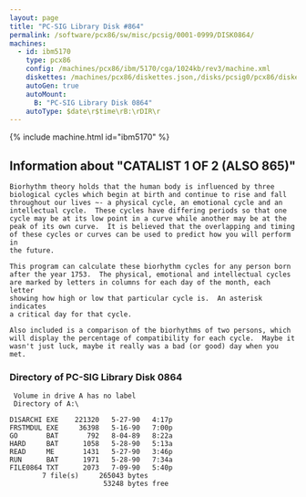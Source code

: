 ```yaml
---
layout: page
title: "PC-SIG Library Disk #864"
permalink: /software/pcx86/sw/misc/pcsig/0001-0999/DISK0864/
machines:
  - id: ibm5170
    type: pcx86
    config: /machines/pcx86/ibm/5170/cga/1024kb/rev3/machine.xml
    diskettes: /machines/pcx86/diskettes.json,/disks/pcsig0/pcx86/diskettes.json
    autoGen: true
    autoMount:
      B: "PC-SIG Library Disk 0864"
    autoType: $date\r$time\rB:\rDIR\r
---
```


{% include machine.html id="ibm5170" %}

## Information about "CATALIST 1 OF 2 (ALSO 865)"

    Biorhythm theory holds that the human body is influenced by three
    biological cycles which begin at birth and continue to rise and fall
    throughout our lives ~- a physical cycle, an emotional cycle and an
    intellectual cycle.  These cycles have differing periods so that one
    cycle may be at its low point in a curve while another may be at the
    peak of its own curve.  It is believed that the overlapping and timing
    of these cycles or curves can be used to predict how you will perform in
    the future.
    
    This program can calculate these biorhythm cycles for any person born
    after the year 1753.  The physical, emotional and intellectual cycles
    are marked by letters in columns for each day of the month, each letter
    showing how high or low that particular cycle is.  An asterisk
    indicates
    a critical day for that cycle.
    
    Also included is a comparison of the biorhythms of two persons, which
    will display the percentage of compatibility for each cycle.  Maybe it
    wasn't just luck, maybe it really was a bad (or good) day when you met.

### Directory of PC-SIG Library Disk 0864

     Volume in drive A has no label
     Directory of A:\

    D1SARCHI EXE    221320   5-27-90   4:17p
    FRSTMDUL EXE     36398   5-16-90   7:00p
    GO       BAT       792   8-04-89   8:22a
    HARD     BAT      1058   5-28-90   5:13a
    READ     ME       1431   5-27-90   3:46p
    RUN      BAT      1971   5-28-90   7:34a
    FILE0864 TXT      2073   7-09-90   5:40p
            7 file(s)     265043 bytes
                           53248 bytes free
